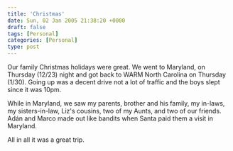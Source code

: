 ```yaml
---
title: 'Christmas'
date: Sun, 02 Jan 2005 21:38:20 +0000
draft: false
tags: [Personal]
categories: [Personal]
type: post
---
```


Our family Christmas holidays were great. We went to Maryland, on Thursday (12/23) night and got back to WARM North Carolina on Thursday (1/30). Going up was a decent drive not a lot of traffic and the boys slept since it was 10pm.

While in Maryland, we saw my parents, brother and his family, my in-laws, my sisters-in-law, Liz's cousins, two of my Aunts, and two of our friends. Adán and Marco made out like bandits when Santa paid them a visit in Maryland.

All in all it was a great trip.